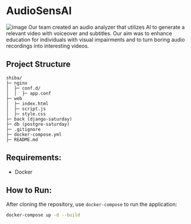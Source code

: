 # AudioSensAI
![image](https://github.com/inhwaS/shiba/assets/66104189/bf074c51-4099-443d-afe1-936650679365)
Our team created an audio analyzer that utilizes AI to generate a relevant video with voiceover and subtitles. Our aim was to enhance education for individuals with visual impairments and to turn boring audio recordings into interesting videos.

## Project Structure
```
shiba/
├─ nginx
│  ├─ conf.d/
│  │  ├─ app.conf
├─ web
│  ├─ index.html
│  ├─ script.js
│  ├─ style.css
├─ back (django-saturday)
├─ db (postgre-saturday)
├─ .gitignore
├─ docker-compose.yml
├─ README.md
```

## Requirements:
- Docker

## How to Run:
After cloning the repository, use `docker-compose` to run the application:
```bash
docker-compose up -d --build
```

